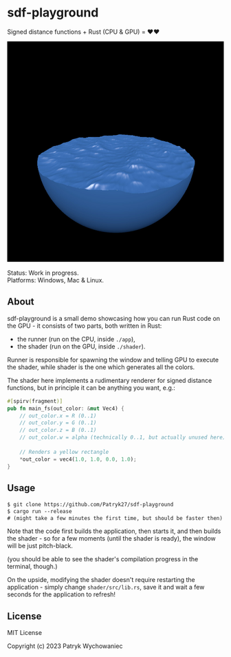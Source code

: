 # sdf-playground

Signed distance functions + Rust (CPU & GPU) = ❤️❤️

<p align="center">
  <img height="512" src="_readme/v2.jpg" />
</p>

Status: Work in progress.    
Platforms: Windows, Mac & Linux.

## About

sdf-playground is a small demo showcasing how you can run Rust code on the GPU -
it consists of two parts, both written in Rust:

- the runner (run on the CPU, inside `./app`),
- the shader (run on the GPU, inside `./shader`).

Runner is responsible for spawning the window and telling GPU to execute the
shader, while shader is the one which generates all the colors.

The shader here implements a rudimentary renderer for signed distance functions,
but in principle it can be anything you want, e.g.:

``` rust
#[spirv(fragment)]
pub fn main_fs(out_color: &mut Vec4) {
    // out_color.x = R (0..1)
    // out_color.y = G (0..1)
    // out_color.z = B (0..1)
    // out_color.w = alpha (technically 0..1, but actually unused here)

    // Renders a yellow rectangle
    *out_color = vec4(1.0, 1.0, 0.0, 1.0); 
}
```

## Usage

```
$ git clone https://github.com/Patryk27/sdf-playground
$ cargo run --release
# (might take a few minutes the first time, but should be faster then)
```

Note that the code first builds the application, then starts it, and then builds
the shader - so for a few moments (until the shader is ready), the window will
be just pitch-black.

(you should be able to see the shader's compilation progress in the terminal,
though.)

On the upside, modifying the shader doesn't require restarting the application -
simply change `shader/src/lib.rs`, save it and wait a few seconds for the
application to refresh!

## License

MIT License

Copyright (c) 2023 Patryk Wychowaniec
